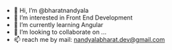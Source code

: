 - 👋 Hi, I’m @bharatnandyala
- 👀 I’m interested in Front End Development
- 🌱 I’m currently learning Angular
- 💞️ I’m looking to collaborate on ...
- 📫 reach me by mail: nandyalabharat.dev@gmail.com

<!---
bharatnandyala/bharatnandyala is a ✨ special ✨ repository because its `README.md` (this file) appears on your GitHub profile.
You can click the Preview link to take a look at your changes.
--->
